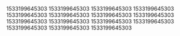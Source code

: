 1533199645303
1533199645303
1533199645303
1533199645303
1533199645303
1533199645303
1533199645303
1533199645303
1533199645303
1533199645303
1533199645303
1533199645303
1533199645303
1533199645303
1533199645303